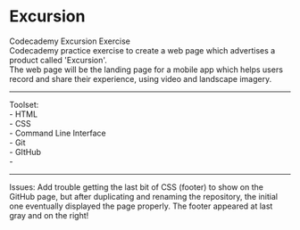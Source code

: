 # Excursion
Codecademy Excursion Exercise
<br>
Codecademy practice exercise to create a web page which advertises a product called 'Excursion'. <br>
The web page will be the landing page for a mobile app which helps users record and share their experience, using video and landscape imagery. <br>
<hr>
Toolset: <br>
- HTML <br>
- CSS <br>
- Command Line Interface <br>
- Git <br>
- GItHub <br>
- <hr>
Issues: Add trouble getting the last bit of CSS (footer) to show on the GitHub page, but after duplicating and renaming the repository, the initial one eventually displayed the page properly. The footer appeared at last gray and on the right!
